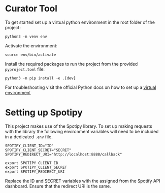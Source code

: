 # Curator Tool
To get started set up a virtual python environment in the root folder of the project: 

`python3 -m venv env`

Activate the environment: 

`source env/bin/activate`

Install the required packages to run the project from the provided `pyproject.toml` file: 

`python3 -m pip install -e .[dev]`

For troubleshooting visit the official Python docs on how to set up a [virtual environment](https://packaging.python.org/en/latest/guides/installing-using-pip-and-virtual-environments/)

# Setting up Spotipy

This project makes use of the Spotipy library. To set up making requests with the library the following environment variables will need to be included in a dedicated `.env` file.

```
SPOTIPY_CLIENT_ID="ID"
SPOTIPY_CLIENT_SECRET="SECRET"
SPOTIPY_REDIRECT_URI="http://localhost:8888/callback"

export SPOTIPY_CLIENT_ID
export SPOTIPY_CLIENT_SECRET
export SPOTIPY_REDIRECT_URI
```

Replace the ID and SECRET variables with the assigned from the Spotify API dashboard. 
Ensure that the redirect URI is the same.
